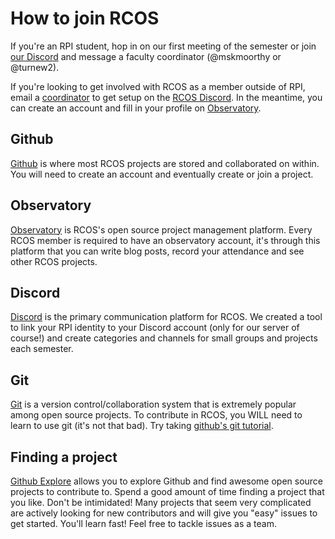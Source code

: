 # How to join RCOS

If you're an RPI student, hop in on our first meeting of the semester or join [our Discord](https://chat.rcos.io) and message a faculty coordinator (@mskmoorthy or @turnew2).

If you're looking to get involved with RCOS as a member outside of RPI, email a [coordinator](mailto:coordinators@rcos.io) to get setup on the [RCOS Discord](#discord). In the meantime, you can create an account and fill in your profile on [Observatory](#observatory).

<!-- RCOS is a group of RPI students who work on open source projects. Our members work on a variety of projects, which can be seen on the projects page. To see the presentation schedule look here. -->

<!-- Benefits of being an RCOS member -->
<!-- - The opportunity to help society by creating useful software. -->
<!-- - An excellent environment to share your skills with your peers and learn from them as well -->
<!-- - Great practice in the code review process, a very important skill for your software career! -->
<!-- - Practice giving and receiving feedback. Learning how to discuss technical and non-technical aspects of a project in a constructive fashion is a critical skill that employers look for! -->

<!-- Students can participate in RCOS for course credit or for a stipend. At the beginning of each semester, the Internal Advisory Board will review project proposals and decide which projects should receive financial support. -->

## Github

[Github](https://github.com/) is where most RCOS projects are stored and collaborated on within. You will need to create an account and eventually create or join a project.

## Observatory

[Observatory](https://rcos.io) is RCOS's open source project management platform. Every RCOS member is required to have an observatory account, it's through this platform that you can write blog posts, record your attendance and see other RCOS projects.

## Discord

[Discord](https://chat.rcos.io) is the primary communication platform for RCOS. We created a tool to link your RPI identity to your Discord account (only for our server of course!) and create categories and channels for small groups and projects each semester.

## Git

[Git](https://git-scm.com/) is a version control/collaboration system that is extremely popular among open source projects. To contribute in RCOS, you WILL need to learn to use git (it's not that bad). Try taking [github's git tutorial](https://try.github.io/levels/1/challenges/1).

## Finding a project

[Github Explore](https://github.com/explore) allows you to explore Github and find awesome open source projects to contribute to. Spend a good amount of time finding a project that you like. Don't be intimidated! Many projects that seem very complicated are actively looking for new contributors and will give you "easy" issues to get started. You'll learn fast! Feel free to tackle issues as a team.

<!-- ## Paperwork and forms -->
<!-- - URP forms, Course Credit Form, for Pay I9 form -->
<!-- - Send the project proposal to rcos group mailing list  <rcos-at-rensselaer@googlegroups.com> for feedback -->

<!-- http://www.rpi.edu/dept/cct/apps/undergrad/resources/PDFs/URP_Application_NoLines_FieldsV6Jan2016_TEST.pdf -->
